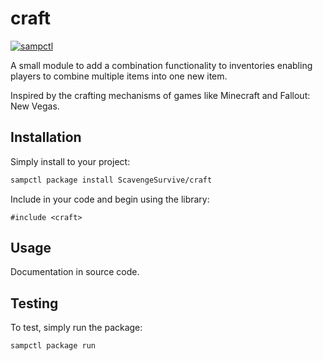 # craft

[![sampctl](https://shields.southcla.ws/badge/sampctl-craft-2f2f2f.svg?style=for-the-badge)](https://github.com/ScavengeSurvive/craft)

A small module to add a combination functionality to inventories enabling
players to combine multiple items into one new item.

Inspired by the crafting mechanisms of games like Minecraft and Fallout: New
Vegas.

## Installation

Simply install to your project:

```bash
sampctl package install ScavengeSurvive/craft
```

Include in your code and begin using the library:

```pawn
#include <craft>
```

## Usage

Documentation in source code.

## Testing

To test, simply run the package:

```bash
sampctl package run
```
